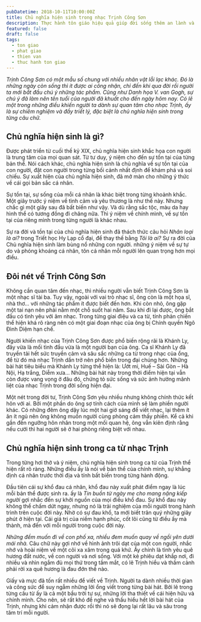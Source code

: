 ```yaml
---
pubDatetime: 2018-10-11T10:00:00Z
title: Chủ nghĩa hiện sinh trong nhạc Trịnh Công Sơn
description: Thực hành tôn giáo hiệu quả giúp đời sống thêm an lành và hạnh phúc, giác ngộ nhiều điều hữu ích để đem lại năng lượng tích cực cho bản thân, và giá trị đẹp cho cộng đồng.
featured: false
draft: false
tags:
  - ton giao
  - phat giao
  - thien van
  - thuc hanh ton giao
---
```


_Trịnh Công Sơn có một mẫu số chung với nhiều nhân vật lỗi lạc khác. Đó là những ngày còn sống thì ít được ai công nhận, chỉ đến khi qua đời rồi người ta mới bắt đầu chú ý những tác phẩm. Cũng như Danh họa V. van Gogh, sự chú ý đã làm nên tên tuổi của người đã khuất cho đến ngày hôm nay. Có lẽ một trong những điều khiến người ta dành sự quan tâm cho nhạc Trịnh, ấy là sự chiêm nghiệm và đầy triết lý, đặc biệt là chủ nghĩa hiện sinh trong từng câu chữ._

## Chủ nghĩa hiện sinh là gì?

Được phát triển từ cuối thế kỷ XIX, chủ nghĩa hiện sinh khắc họa con người là trung tâm của mọi quan sát. Từ tư duy, ý niệm cho đến sự tồn tại của từng bản thể. Nói cách khác, chủ nghĩa hiện sinh là chủ nghĩa về sự tồn tại của con người, đặt con người trong từng bối cảnh nhất định để khám phá và soi chiếu. Sự xuất hiện của chủ nghĩa hiện sinh, đã mở màn cho những ý thức về cái gọi bản sắc cá nhân.

Sự tồn tại, sự sống của mỗi cá nhân là khác biệt trong từng khoảnh khắc. Một giây trước ý niệm về tình cảm và yêu thương là như thế này. Nhưng chắc gì một giây sau đã bất biến như vậy. Và dù rằng sắc tộc, màu da hay hình thể có tương đồng đi chăng nữa. Thì ý niệm về chính mình, về sự tồn tại của riêng mình trong từng người là khác nhau.&#x20;

Sự ra đời và tồn tại của chủ nghĩa hiện sinh đã thách thức câu hỏi _Nhân loại là ai?_ trong Triết học Hy Lạp cổ đại, để thay thế bằng _Tôi là ai?_ Sự ra đời của Chủ nghĩa hiện sinh làm bùng nổ những con người. những ý niệm về sự tự do và phóng khoáng cá nhân, tôn cá nhân mỗi người lên quan trọng hơn mọi điều.

## Đôi nét về Trịnh Công Sơn

Không cần quan tâm đến nhạc, thì nhiều người vẫn biết Trịnh Công Sơn là một nhạc sĩ tài ba. Tuy vậy, ngoài với vai trò nhạc sĩ, ông còn là một họa sĩ, nhà thơ… với những tác phẩm ít được biết đến hơn. Khi còn nhỏ, ông gặp một tai nạn nên phải nằm một chỗ suốt hai năm. Sau khi đi lại được, ông bắt đầu có tình yêu với âm nhạc. Trong từng giai điệu và ca từ, tính phản chiến thể hiện khá rõ ràng nên có một giai đoạn nhạc của ông bị Chính quyền Ngô Đình Diệm hạn chế.

Người khiến nhạc của Trịnh Công Sơn được phổ biến rộng rãi là Khánh Ly, đây vừa là mối tình đầu vừa là một người bạn của ông. Ca sĩ Khánh Ly đã truyền tải hết sức truyền cảm và sâu sắc những ca từ trong nhạc của ổng, để từ đó mà nhạc Trịnh dần trở nên phổ biến trong đại chúng hơn. Những bài hát tiêu biểu mà Khánh Ly từng thể hiện là: Ướt mi, Huế – Sài Gòn – Hà Nội, Hạ trắng, Diễm xưa… Những bài hát này trong thời điểm hiện tại vẫn còn được vang vọng ở đâu đó, chứng tỏ sức sống và sức ảnh hưởng mãnh liệt của nhạc Trịnh trong đời sống hiện đại.

Một nét trong đời tư, Trịnh Công Sơn yêu nhiều nhưng không chính thức kết hôn với ai. Bởi một phần do ông sợ tính cách của mình sẽ làm phiền người khác. Có những đêm ông dậy lúc một hai giờ sáng để viết nhạc, lại thêm ít ăn ít ngủ nên ông không muốn người cùng phòng cảm thấy phiền. Kể cả khi gần đến ngưỡng hôn nhân trong một mối quan hệ, ông vẫn kiên định rằng nếu cưới thì hai người sẽ ở hai phòng riêng biệt với nhau.

## Chủ nghĩa hiện sinh trong ca từ nhạc Trịnh

Trong từng hơi thở và ý niệm, chủ nghĩa hiện sinh trong ca từ của Trịnh thể hiện rất rõ ràng. Những điều ấy là nói về bản thể của chính mình, sự khẳng định cá nhân trước thời địa và tính bất biến trong từng hành động.

Đầu tiên cái sự khổ đau cá nhân, khổ đau này xuất phát điểm ngay là lúc mỗi bản thể được sinh ra. ấy là _Tin buồn từ ngày mẹ cho mang nặng kiếp người_ gợi nhắc đến sự khởi nguồn của mọi điều khổ đau. Sự khổ đau này không thể chấm dứt ngay, nhưng nó là trải nghiệm của mỗi người trong hành trình trên cuộc đời này. Nhờ có sự đau khổ, ta mới biết trân quý những giây phút ở hiện tại. Cái giá trị của niềm hạnh phúc, cốt lõi cũng từ điều ấy mà thành, mà đến với mỗi người trong cuộc đời này.

_Những đềm muốn đi về con phố xa, nhiều đem muốn quay về ngồi yên dưới mái nhà._ Câu chữ này gợi nhớ về hình ảnh trôi dạt của một con người, nhắc nhớ và hoài niệm về một cõi xa xăm trong quá khứ. Ấy chính là tình yêu quê hương đất nước, về con người và nơi sống. Với một kẻ phiêu dạt khắp nơi, đi nhiều và nhìn ngắm đủ mọi thứ trong tầm mắt, có lẽ Trịnh hiểu và thấm cảnh phải rời xa quê hương là đau đớn thế nào.

Giấy và mực đã tốn rất nhiều để viết về Trịnh. Người ta dành nhiều thời gian và công sức để suy ngẫm những lời ổng viết trong từng bài hát. Bởi lẽ trong từng câu từ ấy là cả một bầu trời tự sự, những lời tha thiết về cái hiện hữu và chính mình. Cho nên, sẽ rất khó để nghe và thấu hiểu hết lời bài hát của Trịnh, nhưng khi cảm nhận được rồi thì nó sẽ đọng lại rất lâu và sâu trong tâm trí mỗi người.

